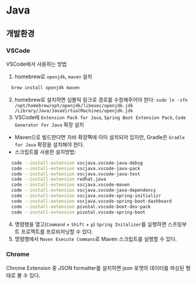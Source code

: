 # Java

## 개발환경

### VSCode

VSCode에서 사용하는 방법

1. homebrew로 `openjdk`, `maven` 설치

```bash
  brew install openjdk maven
```

2. homebrew로 설치하면 심볼릭 링크로 경로를 수정해주어야 한다: `sudo ln -sfn /opt/homebrew/opt/openjdk/libexec/openjdk.jdk /Library/Java/JavaVirtualMachines/openjdk.jdk`
3. VSCode에 `Extension Pack for Java`, `Spring Boot Extension Pack`, `Code Generator For Java` 확장 설치

- Maven으로 빌드한다면 자바 확장팩에 이미 설치되어 있지만, Gradle은 `Gradle for Java` 확장을 설치해야 한다.
- 스크립트를 사용한 설치방법:

```bash
  code --install-extension vscjava.vscode-java-debug
  code --install-extension vscjava.vscode-java-pack
  code --install-extension vscjava.vscode-java-test
  code --install-extension redhat.java
  code --install-extension vscjava.vscode-maven
  code --install-extension vscjava.vscode-java-dependency
  code --install-extension vscjava.vscode-spring-initializr
  code --install-extension vscjava.vscode-spring-boot-dashboard
  code --install-extension pivotal.vscode-boot-dev-pack
  code --install-extension pivotal.vscode-spring-boot
```

4. 명령행을 열고(`Command` + `Shift` + `p`) `Spring Initalizer`를 실행하면 스프링부트 프로젝트를 프로비저닝할 수 있다.
5. 명령행에서 `Maven Execute Commans`로 Maven 스크립트를 실행할 수 있다.

### Chrome

Chrome Extension 중 JSON formatter를 설치하면 json 포맷의 데이터를 파싱된 형태로 볼 수 있다.
